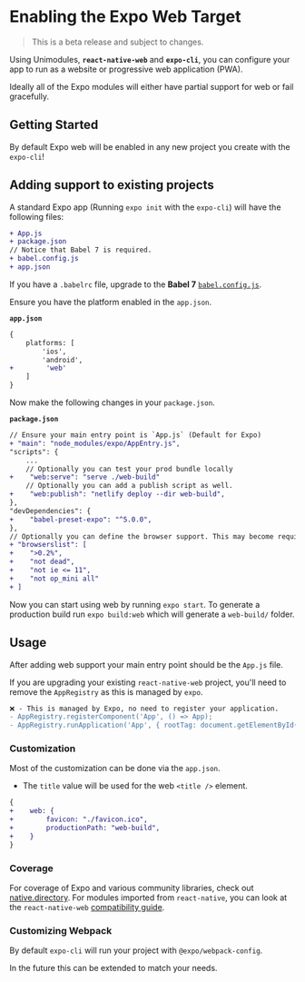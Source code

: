 # Enabling the Expo Web Target

> This is a beta release and subject to changes.

Using Unimodules, **`react-native-web`** and **`expo-cli`**, you can configure your app to run as a website or progressive web application (PWA).

Ideally all of the Expo modules will either have partial support for web or fail gracefully.

## Getting Started

By default Expo web will be enabled in any new project you create with the `expo-cli`!

## Adding support to existing projects

A standard Expo app (Running `expo init` with the `expo-cli`) will have the following files:

```diff
+ App.js
+ package.json
// Notice that Babel 7 is required.
+ babel.config.js
+ app.json
```

If you have a `.babelrc` file, upgrade to the **Babel 7** [`babel.config.js`][ncl-babel-config].

Ensure you have the platform enabled in the `app.json`.

**`app.json`**

```diff
{
    platforms: [
        'ios',
        'android',
+        'web'
    ]
}
```

Now make the following changes in your `package.json`.

**`package.json`**

```diff
// Ensure your main entry point is `App.js` (Default for Expo)
+ "main": "node_modules/expo/AppEntry.js",
"scripts": {
    ...
    // Optionally you can test your prod bundle locally
+    "web:serve": "serve ./web-build"
    // Optionally you can add a publish script as well.
+    "web:publish": "netlify deploy --dir web-build",
},
"devDependencies": {
+    "babel-preset-expo": "^5.0.0",
},
// Optionally you can define the browser support. This may become required in the future.
+ "browserslist": [
+    ">0.2%",
+    "not dead",
+    "not ie <= 11",
+    "not op_mini all"
+ ]
```

Now you can start using web by running `expo start`. To generate a production build run `expo build:web` which will generate a `web-build/` folder.

## Usage

After adding web support your main entry point should be the `App.js` file.

If you are upgrading your existing `react-native-web` project, you'll need to remove the `AppRegistry` as this is managed by `expo`.

```diff
❌ - This is managed by Expo, no need to register your application.
- AppRegistry.registerComponent('App', () => App);
- AppRegistry.runApplication('App', { rootTag: document.getElementById('react-root') });
```

### Customization

Most of the customization can be done via the `app.json`.

- The `title` value will be used for the web `<title />` element.

```diff
{
+    web: {
+        favicon: "./favicon.ico",
+        productionPath: "web-build",
+    }
}
```

### Coverage

For coverage of Expo and various community libraries, check out [native.directory][native-directory]. For modules imported from `react-native`, you can look at the `react-native-web` [compatibility guide][react-native-web-compatibility].

[native-directory]: https://native.directory
[react-native-web-compatibility]: https://github.com/necolas/react-native-web#compatibility-with-react-native
[ncl-web-folder]: https://github.com/expo/expo/tree/master/apps/native-component-list/web
[ncl-webpack-folder]: https://github.com/expo/expo/tree/master/apps/native-component-list/webpack
[ncl-babel-config]: https://github.com/expo/expo/blob/master/apps/native-component-list/babel.config.js

### Customizing Webpack

By default `expo-cli` will run your project with `@expo/webpack-config`.

In the future this can be extended to match your needs.
